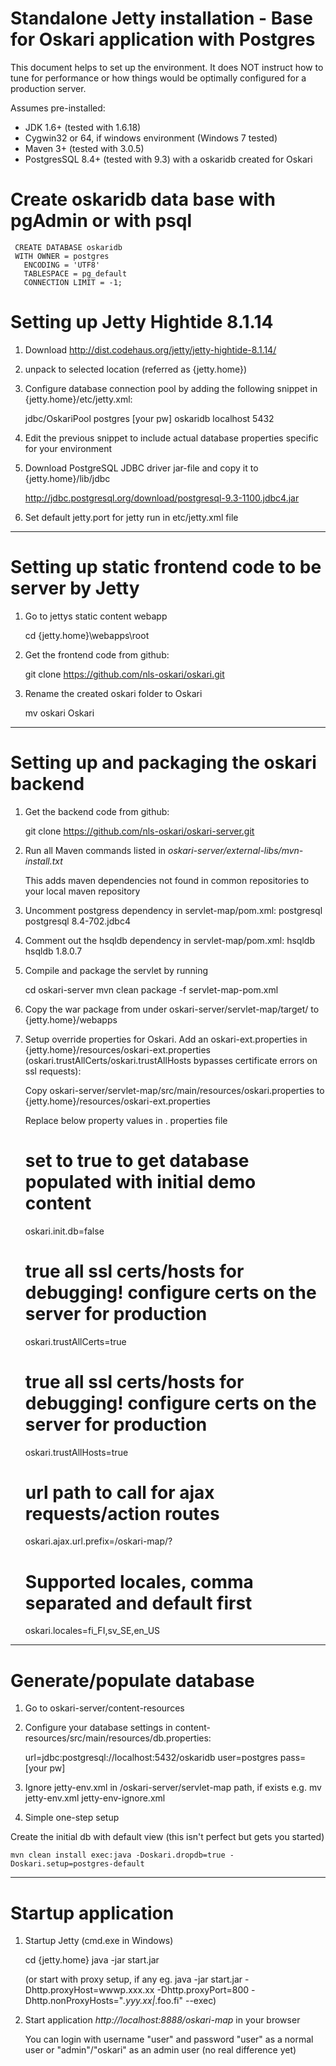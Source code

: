 # Standalone Jetty installation - Base for Oskari application with Postgres

This document helps to set up the environment. It does NOT instruct how to tune for performance or how things would be optimally configured for a production server.

Assumes pre-installed:

* JDK 1.6+ (tested with 1.6.18)
* Cygwin32 or 64, if windows environment (Windows 7 tested)
* Maven 3+ (tested with 3.0.5)
* PostgresSQL 8.4+ (tested with 9.3) with a oskaridb created for Oskari

# Create oskaridb data base with pgAdmin or with psql

     CREATE DATABASE oskaridb
     WITH OWNER = postgres
       ENCODING = 'UTF8'
       TABLESPACE = pg_default
       CONNECTION LIMIT = -1;

# Setting up Jetty Hightide 8.1.14

1) Download http://dist.codehaus.org/jetty/jetty-hightide-8.1.14/

2) unpack to selected location (referred as {jetty.home})

3) Configure database connection pool by adding the following snippet in {jetty.home}/etc/jetty.xml:

    <New id="OskariPool" class="org.eclipse.jetty.plus.jndi.Resource">
       <Arg></Arg>
       <Arg>jdbc/OskariPool</Arg>
       <Arg>
          <New class="org.postgresql.ds.PGSimpleDataSource">
             <Set name="User">postgres</Set>
             <Set name="Password">[your pw]</Set>
             <Set name="DatabaseName">oskaridb</Set>
             <Set name="ServerName">localhost</Set>
             <Set name="PortNumber">5432</Set>
          </New>
       </Arg>
    </New>

4) Edit the previous snippet to include actual database properties specific for your environment

5) Download PostgreSQL JDBC driver jar-file and copy it to {jetty.home}/lib/jdbc

    http://jdbc.postgresql.org/download/postgresql-9.3-1100.jdbc4.jar

6) Set default jetty.port for jetty run in etc/jetty.xml file

     <Call name="addConnector">
      <Arg>
          <New class="org.eclipse.jetty.server.nio.SelectChannelConnector">
            <Set name="host"><Property name="jetty.host" /></Set>
            <Set name="port"><Property name="jetty.port" default="8888"/></Set>



---------------------------------------------

# Setting up static frontend code to be server by Jetty 

1) Go to jettys static content webapp

    cd {jetty.home}\webapps\root

2) Get the frontend code from github:

    git clone https://github.com/nls-oskari/oskari.git

3) Rename the created oskari folder to Oskari

    mv oskari Oskari

---------------------------------------------

# Setting up and packaging the oskari backend 

1) Get the backend code from github:

    git clone https://github.com/nls-oskari/oskari-server.git



2) Run all Maven commands listed in *oskari-server/external-libs/mvn-install.txt*

    This adds maven dependencies not found in common repositories to your local maven repository



3) Uncomment postgress dependency in servlet-map/pom.xml:
    <dependency>
        <groupId>postgresql</groupId>
        <artifactId>postgresql</artifactId>
        <version>8.4-702.jdbc4</version>
    </dependency>

4) Comment out the hsqldb dependency in servlet-map/pom.xml:
    <dependency>
        <groupId>hsqldb</groupId>
        <artifactId>hsqldb</artifactId>
        <version>1.8.0.7</version>
    </dependency>

5) Compile and package the servlet by running 

    cd oskari-server
    mvn clean package -f servlet-map-pom.xml

6) Copy the war package from under oskari-server/servlet-map/target/ to {jetty.home}/webapps

7) Setup override properties for Oskari. Add an oskari-ext.properties in {jetty.home}/resources/oskari-ext.properties (oskari.trustAllCerts/oskari.trustAllHosts bypasses certificate errors on ssl requests):

   Copy oskari-server/servlet-map/src/main/resources/oskari.properties to {jetty.home}/resources/oskari-ext.properties

   Replace below property values in . properties file

    # set to true to get database populated with initial demo content
    oskari.init.db=false

    # true all ssl certs/hosts for debugging! configure certs on the server for production
    oskari.trustAllCerts=true
    # true all ssl certs/hosts for debugging! configure certs on the server for production
    oskari.trustAllHosts=true

    # url path to call for ajax requests/action routes
    oskari.ajax.url.prefix=/oskari-map/?

    # Supported locales, comma separated and default first
    oskari.locales=fi_FI,sv_SE,en_US

-------------------------------------------

# Generate/populate database

1) Go to oskari-server/content-resources

2) Configure your database settings in content-resources/src/main/resources/db.properties:

    url=jdbc:postgresql://localhost:5432/oskaridb
    user=postgres
    pass=[your pw]
3) Ignore jetty-env.xml in /oskari-server/servlet-map path, if exists
    e.g. mv jetty-env.xml jetty-env-ignore.xml

4) Simple one-step setup

Create the initial db with default view (this isn't perfect but gets you started) 

    mvn clean install exec:java -Doskari.dropdb=true -Doskari.setup=postgres-default

-------------------------------------------

# Startup application

1) Startup Jetty  (cmd.exe in Windows)

    cd {jetty.home}
    java -jar start.jar
   
   (or start with proxy setup, if any  eg. java -jar start.jar -Dhttp.proxyHost=wwwp.xxx.xx -Dhttp.proxyPort=800 -Dhttp.nonProxyHosts="*.yyy.xx|*.foo.fi" --exec)

2) Start application
   *http://localhost:8888/oskari-map* in your browser

   You can login with username "user" and password "user" as a normal user or "admin"/"oskari" as an admin user (no real difference yet)